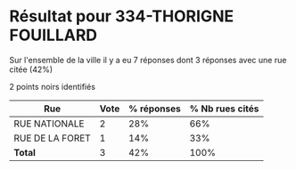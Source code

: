 # Résultat pour 334-THORIGNE FOUILLARD

Sur l'ensemble de la ville il y a eu 7 réponses dont 3 réponses avec une rue citée (42%)

2 points noirs identifiés

| Rue | Vote | % réponses | % Nb rues cités|
|-----|------|------------|----------------|
| RUE NATIONALE | 2 | 28% | 66%|
| RUE DE LA FORET | 1 | 14% | 33%|
| **Total** | 3 | 42% | 100%|
